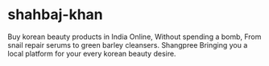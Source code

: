 # shahbaj-khan
Buy korean beauty products in India Online, Without spending a bomb, From snail repair serums to green barley cleansers. Shangpree  Bringing you a local platform for your every korean beauty desire.
